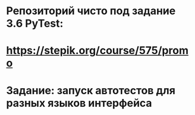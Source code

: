# Репозиторий чисто под задание 3.6 PyTest:
# https://stepik.org/course/575/promo
# Задание: запуск автотестов для разных языков интерфейса
